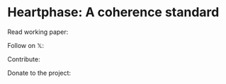 # Heartphase: A coherence standard

Read working paper:

Follow on 𝕏:

Contribute:

Donate to the project:
